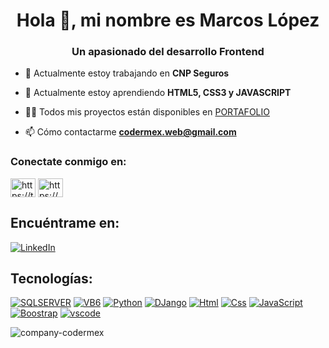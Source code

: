 <h1 align="center">Hola 👋, mi nombre es Marcos López</h1>
<h3 align="center">Un apasionado del desarrollo Frontend</h3>

- 🔭 Actualmente estoy trabajando en **CNP Seguros**

- 🌱 Actualmente estoy aprendiendo **HTML5, CSS3 y JAVASCRIPT**

- 👨‍💻 Todos mis proyectos están disponibles en [PORTAFOLIO](PORTAFOLIO)

- 📫 Cómo contactarme **codermex.web@gmail.com**

<h3 align="left">Conectate conmigo en:</h3>
<p align="left">
<a href="https://twitter.com/https://twitter.com/codermexdev" target="blank"><img align="center" src="https://raw.githubusercontent.com/rahuldkjain/github-profile-readme-generator/master/src/images/icons/Social/twitter.svg" alt="https://twitter.com/codermexdev" height="30" width="40" /></a>
<a href="https://discord.gg/https://discord.gg/BaSVSe5h" target="blank"><img align="center" src="https://raw.githubusercontent.com/rahuldkjain/github-profile-readme-generator/master/src/images/icons/Social/discord.svg" alt="https://discord.gg/BaSVSe5h" height="30" width="40" /></a>
</p>

## Encuéntrame en:
[![LinkedIn](https://img.shields.io/badge/LinkedIn-Marcos_Lopez-0077B5?style=for-the-badge&logo=linkedin&logoColor=white&labelColor=101010)](https://www.linkedin.com/in/marcos-antonio-lopez-561a69221/)
<br>
## Tecnologías:
[![SQLSERVER](https://img.shields.io/badge/SQLSERVER-FFFB00?style=for-the-badge&labelColor=101010)]()
[![VB6](https://img.shields.io/badge/vb6-white?style=for-the-badge&labelColor=000000)]()
[![Python](https://img.shields.io/badge/PYTHON-fddf68?style=for-the-badge&logo=labelColor=101010)]()
[![DJango](https://img.shields.io/badge/DJANGO-green?style=for-the-badge&labelColor=101010)]()
[![Html](https://img.shields.io/badge/HTML-FB6D04?style=for-the-badge&labelColor=101010)]()
[![Css](https://img.shields.io/badge/CSS-0453FB?style=for-the-badge&labelColor=101010)]()
[![JavaScript](https://img.shields.io/badge/JAVASCRIPT-yellow?style=for-the-badge&labelColor=101010)]()
[![Boostrap](https://img.shields.io/badge/BOOSTRAP-8304FB?style=for-the-badge&labelColor=101010)]()
[![vscode](https://img.shields.io/badge/VISUALCODE-098BC7?style=for-the-badge&labelColor=101010)]()

 


<p><img align="center" src="https://github-readme-stats.vercel.app/api/top-langs?username=company-codermex&show_icons=true&locale=en&layout=compact" alt="company-codermex" /></p>


